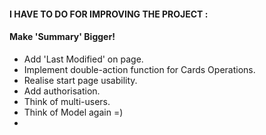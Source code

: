 ﻿
#### I HAVE TO DO FOR IMPROVING THE PROJECT :

#### Make 'Summary' Bigger!
* Add 'Last Modified' on page.
* Implement double-action function for Cards Operations.
* Realise start page usability.
* Add authorisation.
* Think of multi-users.
* Think of Model again =)
* 
